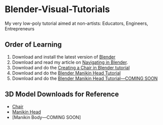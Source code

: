 # Blender-Visual-Tutorials
My very low-poly tutorial aimed at non-artists: Educators, Engineers, Entrepreneurs

## Order of Learning

1. Download and install the latest version of [Blender](https://www.blender.org/)
2. Download and read my article on [Navigating in Blender](https://github.com/professorf/Blender-Visual-Tutorials/blob/master/Blender-Navigation.odt).
3. Download and do the [Creating a Chair in Blender tutorial](https://github.com/professorf/Blender-Visual-Tutorials/blob/master/Creating-a-Chair-in-Blender.odt)
4. Download and do the [Blender Manikin Head Tutorial](https://github.com/professorf/Blender-Visual-Tutorials/blob/master/Blender-Manikin-Head.odt)
5. Download and do the [Blender Manikin Head Tutorial—COMING SOON]()


## 3D Model Downloads for Reference
* [Chair](https://github.com/professorf/Blender-Visual-Tutorials/blob/master/FlorNickChair.blend)
* [Manikin Head](https://github.com/professorf/Blender-Visual-Tutorials/blob/master/FlorNickHead.blend)
* [Manikin Body—COMING SOON]
